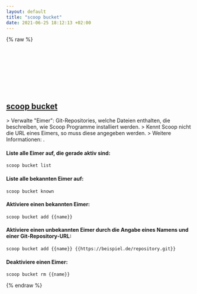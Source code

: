 ```yaml
---
layout: default
title: "scoop bucket"
date: 2021-06-25 18:12:13 +02:00
---
```

{% raw %}
<h2 id="scoop-bucket">
  <a href="/de/windows/scoop-bucket.html">scoop bucket</a> <a href="#scoop-bucket"><svg class="icon">
    <use href="/assets/images/unicode_sprite.svg#link" />
  </svg></a>
</h2>
> Verwalte "Eimer": Git-Repositories, welche Dateien enthalten, die beschreiben, wie Scoop Programme installiert werden.
> Kennt Scoop nicht die URL eines Eimers, so muss diese angegeben werden.
> Weitere Informationen: <https://github.com/lukesampson/scoop/wiki/Buckets>.

#### Liste alle Eimer auf, die gerade aktiv sind:
```shell
scoop bucket list
```
#### Liste alle bekannten Eimer auf:
```shell
scoop bucket known
```
#### Aktiviere einen bekannten Eimer:
```shell
scoop bucket add {{name}}
```
#### Aktiviere einen unbekannten Eimer durch die Angabe eines Namens und einer Git-Repository-URL:
```shell
scoop bucket add {{name}} {{https://beispiel.de/repository.git}}
```
#### Deaktiviere einen Eimer:
```shell
scoop bucket rm {{name}}
```
{% endraw %}